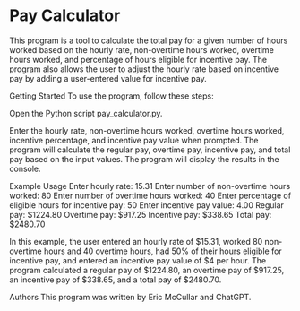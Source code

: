 # Pay Calculator
This program is a tool to calculate the total pay for a given number of hours worked based on the hourly rate, non-overtime hours worked, overtime hours worked, and percentage of hours eligible for incentive pay. The program also allows the user to adjust the hourly rate based on incentive pay by adding a user-entered value for incentive pay.

Getting Started
To use the program, follow these steps:

Open the Python script pay_calculator.py.

Enter the hourly rate, non-overtime hours worked, overtime hours worked, incentive percentage, and incentive pay value when prompted.
The program will calculate the regular pay, overtime pay, incentive pay, and total pay based on the input values.
The program will display the results in the console.


Example Usage
Enter hourly rate: 15.31
Enter number of non-overtime hours worked: 80
Enter number of overtime hours worked: 40
Enter percentage of eligible hours for incentive pay: 50
Enter incentive pay value: 4.00
Regular pay: $1224.80
Overtime pay: $917.25
Incentive pay: $338.65
Total pay: $2480.70


In this example, the user entered an hourly rate of $15.31, worked 80 non-overtime hours and 40 overtime hours, had 50% of their hours eligible for incentive pay, and entered an incentive pay value of $4 per hour. The program calculated a regular pay of $1224.80, an overtime pay of $917.25, an incentive pay of $338.65, and a total pay of $2480.70.

Authors
This program was written by Eric McCullar and ChatGPT.
